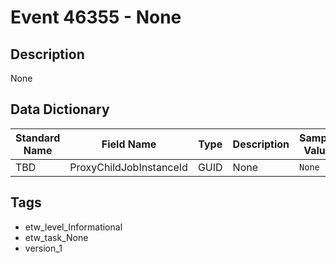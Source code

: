 # Event 46355 - None

## Description
None

## Data Dictionary
|Standard Name|Field Name|Type|Description|Sample Value|
|---|---|---|---|---|
|TBD|ProxyChildJobInstanceId|GUID|None|`None`|

## Tags
* etw_level_Informational
* etw_task_None
* version_1